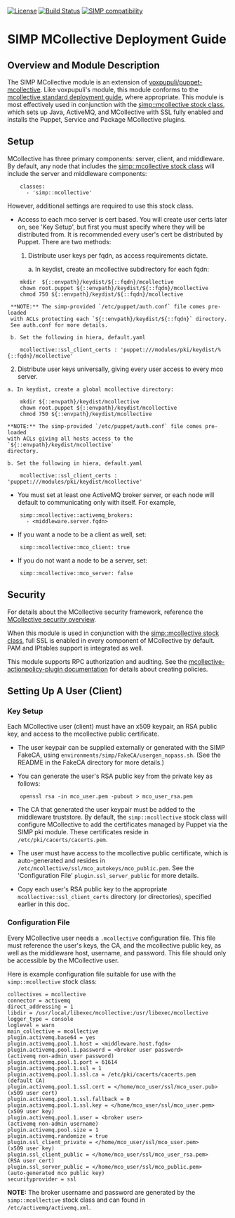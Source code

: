 [![License](http://img.shields.io/:license-apache-blue.svg)](http://www.apache.org/licenses/LICENSE-2.0.html) [![Build Status](https://travis-ci.org/simp/pupmod-simp-mcollective.svg)](https://travis-ci.org/simp/pupmod-simp-mcollective) [![SIMP compatibility](https://img.shields.io/badge/SIMP%20compatibility-4.2.*%2F5.1.*-orange.svg)](https://img.shields.io/badge/SIMP%20compatibility-4.2.*%2F5.1.*-orange.svg)

SIMP MCollective Deployment Guide
=================================

## Overview and Module Description

The SIMP MCollective module is an extension of
[voxpupuli/puppet-mcollective](https://github.com/voxpupuli/puppet-mcollective).
Like voxpupuli's module, this module conforms to the
[mcollective standard deployment guide](http://docs.puppetlabs.com/mcollective/deploy/standard.html),
where appropriate. This module is most effectively used in conjunction with the
[simp::mcollective stock class](https://github.com/simp/pupmod-simp-simp/blob/master/manifests/mcollective.pp),
which sets up Java, ActiveMQ, and MCollective with SSL fully enabled and
installs the Puppet, Service and Package MCollective plugins.

## Setup

MCollective has three primary components: server, client, and middleware.
By default, any node that includes the
[simp::mcollective stock class](https://github.com/simp/pupmod-simp-simp/blob/master/manifests/mcollective.pp)
will include the server and middleware components:

```
    classes:
      - 'simp::mcollective'
```

However, additional settings are required to use this stock class.

* Access to each mco server is cert based.  You will create user certs later on,
  see 'Key Setup', but first you must specify where they will be distributed from.
  It is recommended every user's cert be distributed by Puppet.  There are
  two methods:

  1. Distribute user keys per fqdn, as access requirements dictate.

     a. In keydist, create an mcollective subdirectory for each fqdn:

```
    mkdir  ${::envpath}/keydist/${::fqdn}/mcollective
    chown root.puppet ${::envpath}/keydist/${::fqdn}/mcollective
    chmod 750 ${::envpath}/keydist/${::fqdn}/mcollective
```

     **NOTE:** The simp-provided `/etc/puppet/auth.conf` file comes pre-loaded
     with ACLs protecting each `${::envpath}/keydist/${::fqdn}` directory.
     See auth.conf for more details.

     b. Set the following in hiera, default.yaml

```
    mcollective::ssl_client_certs : 'puppet:///modules/pki/keydist/%{::fqdn}/mcollective'
```

  2. Distribute user keys universally, giving every user access to every mco server.

    a. In keydist, create a global mcollective directory:

```
    mkdir ${::envpath}/keydist/mcollective
    chown root.puppet ${::envpath}/keydist/mcollective
    chmod 750 ${::envpath}/keydist/mcollective
```

    **NOTE:** The simp-provided `/etc/puppet/auth.conf` file comes pre-loaded
    with ACLs giving all hosts access to the `${::envpath}/keydist/mcollective`
    directory.

    b. Set the following in hiera, default.yaml

```
    mcollective::ssl_client_certs : 'puppet:///modules/pki/keydist/mcollective'
```

* You must set at least one ActiveMQ broker server, or each node will default
  to communicating only with itself.  For example,

```
    simp::mcollective::activemq_brokers:
      - <middleware.server.fqdn>
```

* If you want a node to be a client as well, set:

```
    simp::mcollective::mco_client: true
```

* If you do not want a node to be a server, set:

```
    simp::mcollective::mco_server: false
```


## Security

For details about the MCollective security framework, reference the
[MCollective security overview](https://puppetlabs.com/mcollective/security-overview).

When this module is used in conjunction with the
[simp::mcollective stock class](https://github.com/simp/pupmod-simp-simp/blob/master/manifests/mcollective.pp),
full SSL is enabled in every component of MCollective by default.  PAM and
IPtables support is integrated as well.

This module supports RPC authorization and auditing.  See the
[mcollective-actionpolicy-plugin documentation](https://github.com/puppetlabs/mcollective-actionpolicy-auth) for details about creating policies.

## Setting Up A User (Client)

### Key Setup

Each MCollective user (client) must have an x509 keypair, an RSA
public key, and access to the mcollective public certificate.

* The user keypair can be supplied externally or generated with the
  SIMP FakeCA, using `environments/simp/FakeCA/usergen_nopass.sh`.
  (See the README in the FakeCA directory for more details.)

* You can generate the user's RSA public key from the private key
  as follows:

```
    openssl rsa -in mco_user.pem -pubout > mco_user_rsa.pem
```

* The CA that generated the user keypair must be added to the middleware
  truststore.  By default, the `simp::mcollective` stock class will
  configure MCollective to add the certificates managed by Puppet via
  the SIMP pki module. These certificates reside in
  `/etc/pki/cacerts/cacerts.pem`.

* The user must have access to the mcollective public certificate,
  which is auto-generated and resides in
  `/etc/mcollective/ssl/mco_autokeys/mco_public.pem`.  See the 'Configuration
  File' `plugin.ssl_server_public` for more details.

* Copy each user's RSA public key to the appropriate `mcollective::ssl_client_certs`
  directory (or directories), specified earlier in this doc.

### Configuration File

Every MCollective user needs a `.mcollective` configuration file.  This
file must reference the user's keys, the CA, and the mcollective public
key, as well as the middleware host, username, and password.  This file
should only be accessible by the MCollective user.

Here is example configuration file suitable for use with the `simp::mcollective`
stock class:

    collectives = mcollective
    connector = activemq
    direct_addressing = 1
    libdir = /usr/local/libexec/mcollective:/usr/libexec/mcollective
    logger_type = console
    loglevel = warn
    main_collective = mcollective
    plugin.activemq.base64 = yes
    plugin.activemq.pool.1.host = <middleware.host.fqdn>
    plugin.activemq.pool.1.password = <broker user password>            (activemq non-admin user password)
    plugin.activemq.pool.1.port = 61614
    plugin.activemq.pool.1.ssl = 1
    plugin.activemq.pool.1.ssl.ca = /etc/pki/cacerts/cacerts.pem        (default CA)
    plugin.activemq.pool.1.ssl.cert = </home/mco_user/ssl/mco_user.pub> (x509 user cert)
    plugin.activemq.pool.1.ssl.fallback = 0
    plugin.activemq.pool.1.ssl.key = </home/mco_user/ssl/mco_user.pem>  (x509 user key)
    plugin.activemq.pool.1.user = <broker user>                         (activemq non-admin username)
    plugin.activemq.pool.size = 1
    plugin.activemq.randomize = true
    plugin.ssl_client_private = </home/mco_user/ssl/mco_user.pem>       (x509 user key)
    plugin.ssl_client_public = </home/mco_user/ssl/mco_user_rsa.pem>     (RSA user cert)
    plugin.ssl_server_public = </home/mco_user/ssl/mco_public.pem>      (auto-generated mco public key)
    securityprovider = ssl

**NOTE:** The broker username and password are generated by the `simp::mcollective`
stock class and can found in `/etc/activemq/activemq.xml`.
